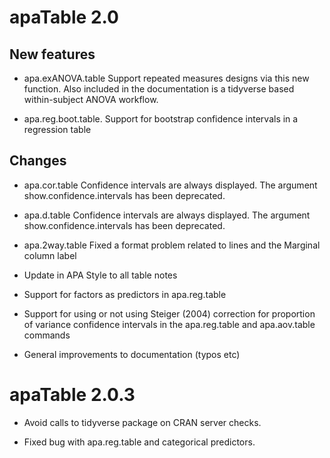 # apaTable 2.0

## New features

* apa.exANOVA.table Support repeated measures designs via this new function. 
  Also included in the documentation is a tidyverse based within-subject ANOVA workflow.

* apa.reg.boot.table. Support for bootstrap confidence intervals in a regression table


## Changes

* apa.cor.table Confidence intervals are always displayed. The argument show.confidence.intervals has been deprecated.

* apa.d.table Confidence intervals are always displayed. The argument show.confidence.intervals has been deprecated.

* apa.2way.table Fixed a format problem related to lines and the Marginal column label

* Update in APA Style to all table notes

* Support for factors as predictors in apa.reg.table

* Support for using or not using Steiger (2004) correction for proportion of variance confidence intervals in the apa.reg.table and apa.aov.table commands

* General improvements to documentation (typos etc)



# apaTable 2.0.3

* Avoid calls to tidyverse package on CRAN server checks. 

* Fixed bug with apa.reg.table and categorical predictors.




